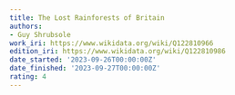 ```yaml
---
title: The Lost Rainforests of Britain
authors:
- Guy Shrubsole
work_iri: https://www.wikidata.org/wiki/Q122810966
edition_iri: https://www.wikidata.org/wiki/Q122810986
date_started: '2023-09-26T00:00:00Z'
date_finished: '2023-09-27T00:00:00Z'
rating: 4
---
```


